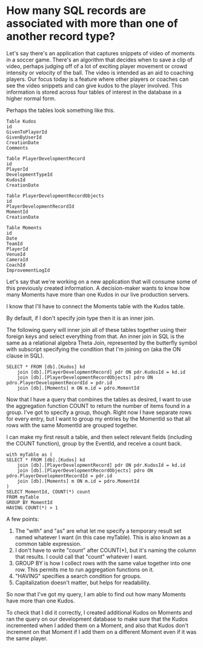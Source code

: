 # How many SQL records are associated with more than one of another record type? 

Let's say there's an application that captures snippets of video of moments in a soccer game. There's an algorithm that decides when to save a clip of video, perhaps judging off of a lot of exciting player movement or crowd intensity or velocity of the ball. The video is intended as an aid to coaching players. Our focus today is a feature where other players or coaches can see the video snippets and can give kudos to the player involved. This information is stored across four tables of interest in the database in a higher normal form. 

Perhaps the tables look something like this. 

```
Table Kudos
id
GivenToPlayerId
GivenByUserId
CreationDate
Comments

Table PlayerDevelopmentRecord
id
PlayerId
DevelopmentTypeId
KudosId
CreationDate

Table PlayerDevelopmentRecordObjects
id
PlayerDevelopmentRecordId
MomentId
CreationDate

Table Moments
id
Date
TeamId
PlayerId
VenueId
CameraId
CoachId
ImprovementLogId
```

Let's say that we're working on a new application that will consume some of this previously created information. A decision-maker wants to know how many Moments have more than one Kudos in our live production servers. 

I know that I'll have to connect the Moments table with the Kudos table. 

By default, if I don't specify join type then it is an inner join. 

The following query will inner join all of these tables together using their foreign keys and select everything from that. An inner join in SQL is the same as a relational algebra Theta Join, represented by the butterfly symbol with subscript specifying the condition that I'm joining on (aka the ON clause in SQL). 

```
SELECT * FROM [db].[Kudos] kd
	join [db].[PlayerDevelopmentRecord] pdr ON pdr.KudosId = kd.id
	join [db].[PlayerDevelopmentRecordObjects] pdro ON pdro.PlayerDevelopmentRecordId = pdr.id
	join [db].[Moments] m ON m.id = pdro.MomentId
```

Now that I have a query that combines the tables as desired, I want to use the aggregation function COUNT to return the number of items found in a group. I've got to specify a group, though. Right now I have separate rows for every entry, but I want to group my entries by the MomentId so that all rows with the same MomentId are grouped together. 

I can make my first result a table, and then select relevant fields (including the COUNT function), group by the EventId, and receive a count back. 

```
with myTable as (
SELECT * FROM [db].[Kudos] kd
	join [db].[PlayerDevelopmentRecord] pdr ON pdr.KudosId = kd.id
	join [db].[PlayerDevelopmentRecordObjects] pdro ON pdro.PlayerDevelopmentRecordId = pdr.id
	join [db].[Moments] m ON m.id = pdro.MomentId
)
SELECT MomentId, COUNT(*) count
FROM myTable
GROUP BY MomentId
HAVING COUNT(*) > 1
```

A few points:

1. The "with" and "as" are what let me specify a temporary result set named whatever I want (in this case myTable). This is also known as a common table expression. 
2. I don't have to write "count" after COUNT(*), but it's naming the column that results. I could call that "count" whatever I want. 
3. GROUP BY is how I collect rows with the same value together into one row. This permits me to run aggregation functions on it. 
4. "HAVING" specifies a search condition for groups. 
5. Capitalization doesn't matter, but helps for readability.  

So now that I've got my query, I am able to find out how many Moments have more than one Kudos. 

To check that I did it correctly, I created additional Kudos on Moments and ran the query on our development database to make sure that the Kudos incremented when I added them on a Moment, and also that Kudos don't increment on that Moment if I add them on a different Moment even if it was the same player. 


